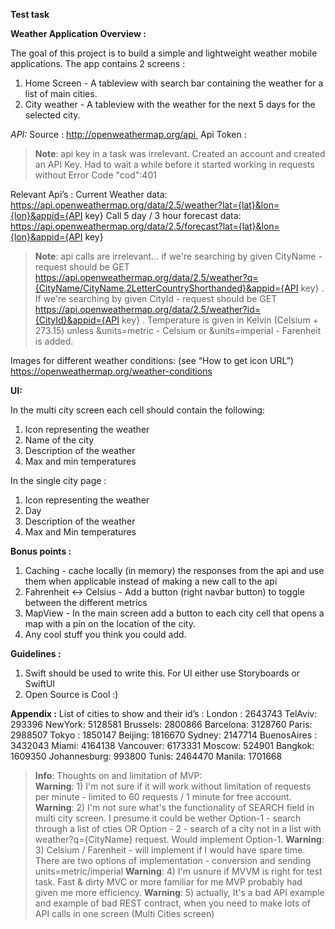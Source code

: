 **Test task**

**Weather Application Overview :**

The goal of this project is to build a simple and lightweight weather mobile applications. The app contains 2 screens :

1. Home Screen - A tableview with search bar containing the weather for a list of main cities.
2. City weather - A tableview with the weather for the next 5 days for the selected city.


*API:*
Source : http://openweathermap.org/api 
Api Token : 
> **Note**: api key in a task was irrelevant. Created an account and created an API Key. Had to wait a while before it started working in requests without Error Code "cod":401

Relevant Api’s :
Current Weather data: https://api.openweathermap.org/data/2.5/weather?lat={lat}&lon={lon}&appid={API key}
Call 5 day / 3 hour forecast data: https://api.openweathermap.org/data/2.5/forecast?lat={lat}&lon={lon}&appid={API key}

> **Note**: api calls are irrelevant... if we're searching by given CityName - request should be GET https://api.openweathermap.org/data/2.5/weather?q={CityName/CityName,2LetterCountryShorthanded}&appid={API key} . If we're searching by given CityId - request should be GET https://api.openweathermap.org/data/2.5/weather?id={CityId}&appid={API key} . Temperature is given in Kelvin (Celsium + 273.15) unless &units=metric - Celsium or &units=imperial - Farenheit is added.

Images for different weather conditions: (see “How to get icon URL”) https://openweathermap.org/weather-conditions

**UI:**

In the multi city screen each cell should contain the following: 
1. Icon representing the weather
2. Name of the city
3. Description of the weather
4. Max and min temperatures

In the single city page :
1. Icon representing the weather
2. Day
3. Description of the weather 
4. Max and Min temperatures

**Bonus points :**
1. Caching - cache locally (in memory) the responses from the api and use them when applicable instead of making a new call to the api
2. Fahrenheit <-> Celsius - Add a button (right navbar button) to toggle between the different metrics
3. MapView - In the main screen add a button to each city cell that opens a map with a pin on the location of the city.
4. Any cool stuff you think you could add.  

**Guidelines :**
1. Swift should be used to write this. For UI either use Storyboards or SwiftUI
2. Open Source is Cool :) 

**Appendix :**
List of cities to show and their id’s : 
London : 2643743
TelAviv: 293396
NewYork: 5128581
Brussels: 2800866
Barcelona: 3128760
Paris: 2988507
Tokyo : 1850147
Beijing: 1816670
Sydney: 2147714
BuenosAires : 3432043
Miami: 4164138
Vancouver: 6173331
Moscow: 524901
Bangkok: 1609350
Johannesburg: 993800
Tunis: 2464470
Manila: 1701668

> **Info**: Thoughts on and limitation of MVP:   
> **Warning**: 1) I'm not sure if it will work without limitation of requests per minute - limited to 60 requests / 1 minute for free account.
> **Warning**: 2) I'm not sure what's the functionality of SEARCH field in multi city screen. I presume it could be wether Option-1 - search through a list of cties OR Option - 2 - search of a city not in a list with weather?q={CityName} request. Would implement Option-1.
> **Warning**: 3) Celsium / Farenheit - will implement if I would have spare time. There are two options of implementation - conversion and sending units=metric/imperial 
> **Warning**: 4) I'm usnure if MVVM is right for test task. Fast & dirty MVC or more familiar for me MVP probably had given me more efficiency. 
> **Warning**: 5) actually, It's a bad API example and example of bad REST contract, when you need to make lots of API calls in one screen (Multi Cities screen)
